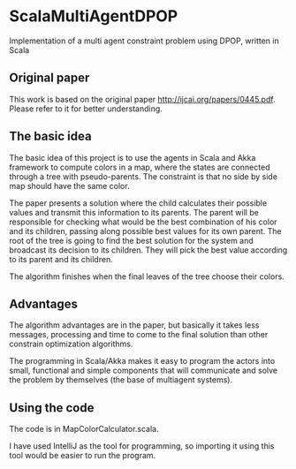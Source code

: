 # ScalaMultiAgentDPOP
Implementation of a multi agent constraint problem using DPOP, written in Scala

## Original paper
This work is based on the original paper http://ijcai.org/papers/0445.pdf. Please refer to it for better understanding.

## The basic idea
The basic idea of this project is to use the agents in Scala and Akka framework to compute colors in a map, where the states are connected through a tree with pseudo-parents. The constraint is that no side by side map should have the same color.

The paper presents a solution where the child calculates their possible values and transmit this information to its parents. The parent will be responsible for checking what would be the best combination of his color and its children, passing along possible best values for its own parent. 
The root of the tree is going to find the best solution for the system and broadcast its decision to its children. They will pick the best value according to its parent and its children.

The algorithm finishes when the final leaves of the tree choose their colors.

## Advantages
The algorithm advantages are in the paper, but basically it takes less messages, processing and time to come to the final solution than other constrain optimization algorithms.

The programming in Scala/Akka makes it easy to program the actors into small, functional and simple components that will communicate and solve the problem by themselves (the base of multiagent systems).

## Using the code
The code is in MapColorCalculator.scala.

I have used IntelliJ as the tool for programming, so importing it using this tool would be easier to run the program.
